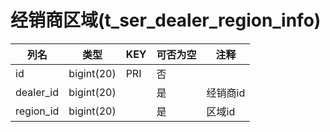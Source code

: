 # 经销商区域(t_ser_dealer_region_info)
| 列名   | 类型   | KEY  | 可否为空 | 注释   |
| ---- | ---- | ---- | ---- | ---- |
|id|bigint(20)|PRI|否||
|dealer_id|bigint(20)||是|经销商id|
|region_id|bigint(20)||是|区域id|
